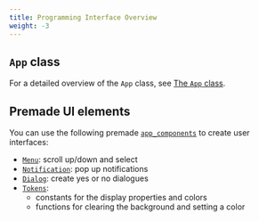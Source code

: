 ```yaml
---
title: Programming Interface Overview
weight: -3
---
```


## `App` class

For a detailed overview of the `App` class, see [The `App` class](../development.md#the-app-class).

## Premade UI elements

You can use the following premade [`app_components`](./ui-elements.md) to create user interfaces:

- [`Menu`](./ui-elements.md#menu): scroll up/down and select
- [`Notification`](./ui-elements.md#notification): pop up notifications
- [`Dialog`](./ui-elements.md#dialog): create yes or no dialogues
- [`Tokens`](./ui-elements.md#tokens):
    - constants for the display properties and colors
    - functions for clearing the background and setting a color
